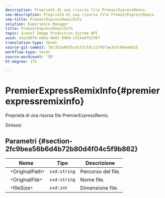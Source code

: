 ```yaml
---
description: Proprietà di una risorsa file PremierExpressRemix.
seo-description: Proprietà di una risorsa file PremierExpressRemix.
seo-title: PremierExpressRemixInfo
solution: Experience Manager
title: PremierExpressRemixInfo
topic: Scene7 Image Production System API
uuid: e3a2d6f9-e6ba-4841-99b9-c514a4fb2397
translation-type: tm+mt
source-git-commit: 7bc7b3a86fbcdc57cfdc31745fae3afc06e44b15
workflow-type: tm+mt
source-wordcount: '35'
ht-degree: 17%

---
```



# PremierExpressRemixInfo{#premierexpressremixinfo}

Proprietà di una risorsa file PremierExpressRemix.

Sintassi

## Parametri {#section-2fc9bea56b6d4b72b80d4f04c5f9b862}

| Nome | Tipo | Descrizione |
|---|---|---|
| ` *`OriginalPath`*` | `xsd:string` | Percorso del file. |
| ` *`OriginalFile`*` | `xsd:string` | Nome file. |
| ` *`fileSize`*` | `xsd:int` | Dimensione file. |


